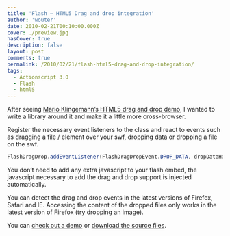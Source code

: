```yaml
---
title: 'Flash – HTML5 Drag and drop integration'
author: 'wouter'
date: 2010-02-21T00:10:00.000Z
cover: ./preview.jpg
hasCover: true
description: false
layout: post
comments: true
permalink: /2010/02/21/flash-html5-drag-and-drop-integration/
tags:
  - Actionscript 3.0
  - Flash
  - html5
---
```

After seeing [Mario Klingemann’s HTML5 drag and drop demo][1], I wanted to write a library around it and make it a little more cross-browser.

Register the necessary event listeners to the class and react to events such as dragging a file / element over your swf, dropping data or dropping a file on the swf.

``` actionscript
FlashDragDrop.addEventListener(FlashDragDropEvent.DROP_DATA, dropDataHandler);
```

You don’t need to add any extra javascript to your flash embed, the javascript necessary to add the drag and drop support is injected automatically.

You can detect the drag and drop events in the latest versions of Firefox, Safari and IE. Accessing the content of the dropped files only works in the latest version of Firefox (try dropping an image).

You can [check out a demo][2] or [download the source files][3].

 [1]: http://www.quasimondo.com/examples/draganddrop/dragAndDropFFF.php
 [2]: http://labs.aboutme.be/flash_drag_drop/demo/
 [3]: http://labs.aboutme.be/flash_drag_drop/flash_drag_drop_source.zip